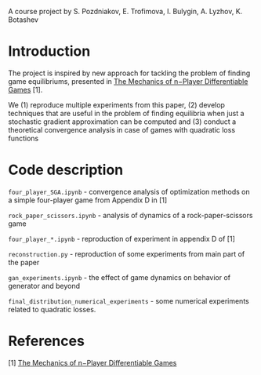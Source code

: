 A course project by S. Pozdniakov, E. Trofimova, I. Bulygin, A. Lyzhov, K. Botashev

# Introduction

The project is inspired by new approach for tackling the problem of finding game equilibriums, presented in [The Mechanics of n−Player Differentiable Games](https://arxiv.org/pdf/1802.05642.pdf) [1].

We (1) reproduce multiple experiments from this paper, (2) develop techniques that are useful in the problem of finding equilibria when just a stochastic gradient approximation can be computed and (3) conduct a theoretical convergence analysis in case of games with quadratic
loss functions

# Code description

`four_player_SGA.ipynb` - convergence analysis of optimization methods on a simple four-player game from Appendix D in [1]

`rock_paper_scissors.ipynb` - analysis of dynamics of a rock-paper-scissors game

`four_player_*.ipynb` - reproduction of experiment in appendix D of [1]

`reconstruction.py` - reproduction of some experiments from main part of the paper

`gan_experiments.ipynb` - the effect of game dynamics on behavior of generator and beyond

`final_distribution_numerical_experiments` - some numerical experiments related to quadratic losses.

# References

[1] [The Mechanics of n−Player Differentiable Games](https://arxiv.org/pdf/1802.05642.pdf)
